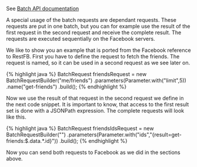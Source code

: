 See <a target="_blank" href="https://developers.facebook.com/docs/graph-api/making-multiple-requests/#operations" class="badge badge-primary">Batch API documentation</a>

A special usage of the batch requests are dependant requests. These requests are put in one batch, but you can for example use the result of the first request in the second request and receive the complete result. The requests are executed sequentially on the Facebook servers.

We like to show you an example that is ported from the Facebook reference to RestFB. First you have to define the request to fetch the friends. The request is named, so it can be used in a second request as we see later on.

{% highlight java %}
BatchRequest friendsRequest = new BatchRequestBuilder("me/friends")
  .parameters(Parameter.with("limit",5))
  .name("get-friends")
  .build();
{% endhighlight %}

Now we use the result of that request in the second request we define in the next code snippet. It is important to know, that access to the first result set is done with a JSONPath expression. The complete requests will look like this.

{% highlight java %}
BatchRequest friendsIdsRequest = new BatchRequestBuilder("")
  .parameters(Parameter.with("ids","{result=get-friends:$.data.*.id}"))
  .build();
{% endhighlight %}

Now you can send both requests to Facebook as we did in the sections above.